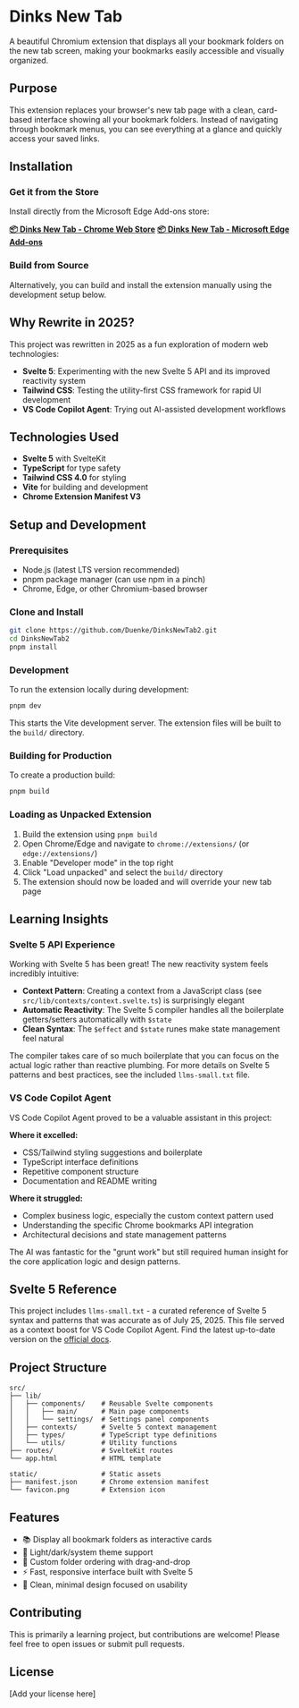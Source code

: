 # Dinks New Tab

A beautiful Chromium extension that displays all your bookmark folders on the new tab screen, making your bookmarks easily accessible and visually organized.

## Purpose

This extension replaces your browser's new tab page with a clean, card-based interface showing all your bookmark folders. Instead of navigating through bookmark menus, you can see everything at a glance and quickly access your saved links.

## Installation

### Get it from the Store

Install directly from the Microsoft Edge Add-ons store:

**[📦 Dinks New Tab - Chrome Web Store](https://chromewebstore.google.com/detail/dinks-new-tab/ngkeojlahedhegiigncafecgoeiegbcl)**
**[📦 Dinks New Tab - Microsoft Edge Add-ons](https://microsoftedge.microsoft.com/addons/detail/dinks-new-tab/kpjhoedlohmjcmmjhbpigommekpamkaa)**

### Build from Source

Alternatively, you can build and install the extension manually using the development setup below.

## Why Rewrite in 2025?

This project was rewritten in 2025 as a fun exploration of modern web technologies:

- **Svelte 5**: Experimenting with the new Svelte 5 API and its improved reactivity system
- **Tailwind CSS**: Testing the utility-first CSS framework for rapid UI development  
- **VS Code Copilot Agent**: Trying out AI-assisted development workflows

## Technologies Used

- **Svelte 5** with SvelteKit
- **TypeScript** for type safety
- **Tailwind CSS 4.0** for styling
- **Vite** for building and development
- **Chrome Extension Manifest V3**

## Setup and Development

### Prerequisites

- Node.js (latest LTS version recommended)
- pnpm package manager (can use npm in a pinch)
- Chrome, Edge, or other Chromium-based browser

### Clone and Install

```bash
git clone https://github.com/Duenke/DinksNewTab2.git
cd DinksNewTab2
pnpm install
```

### Development

To run the extension locally during development:

```bash
pnpm dev
```

This starts the Vite development server. The extension files will be built to the `build/` directory.

### Building for Production

To create a production build:

```bash
pnpm build
```

### Loading as Unpacked Extension

1. Build the extension using `pnpm build`
2. Open Chrome/Edge and navigate to `chrome://extensions/` (or `edge://extensions/`)
3. Enable "Developer mode" in the top right
4. Click "Load unpacked" and select the `build/` directory
5. The extension should now be loaded and will override your new tab page

## Learning Insights

### Svelte 5 API Experience

Working with Svelte 5 has been great! The new reactivity system feels incredibly intuitive:

- **Context Pattern**: Creating a context from a JavaScript class (see `src/lib/contexts/context.svelte.ts`) is surprisingly elegant
- **Automatic Reactivity**: The Svelte 5 compiler handles all the boilerplate getters/setters automatically with `$state`
- **Clean Syntax**: The `$effect` and `$state` runes make state management feel natural

The compiler takes care of so much boilerplate that you can focus on the actual logic rather than reactive plumbing. For more details on Svelte 5 patterns and best practices, see the included `llms-small.txt` file.

### VS Code Copilot Agent

VS Code Copilot Agent proved to be a valuable assistant in this project:

**Where it excelled:**

- CSS/Tailwind styling suggestions and boilerplate
- TypeScript interface definitions
- Repetitive component structure
- Documentation and README writing

**Where it struggled:**

- Complex business logic, especially the custom context pattern used
- Understanding the specific Chrome bookmarks API integration
- Architectural decisions and state management patterns

The AI was fantastic for the "grunt work" but still required human insight for the core application logic and design patterns.

## Svelte 5 Reference

This project includes `llms-small.txt` - a curated reference of Svelte 5 syntax and patterns that was accurate as of July 25, 2025. This file served as a context boost for VS Code Copilot Agent. Find the latest up-to-date version on the [official docs](https://svelte.dev/docs/llms).

## Project Structure

```text
src/
├── lib/
│   ├── components/    # Reusable Svelte components
│   │   ├── main/      # Main page components
│   │   └── settings/  # Settings panel components
│   ├── contexts/      # Svelte 5 context management
│   ├── types/         # TypeScript type definitions
│   └── utils/         # Utility functions
├── routes/            # SvelteKit routes
└── app.html           # HTML template

static/                # Static assets
├── manifest.json      # Chrome extension manifest
└── favicon.png        # Extension icon
```

## Features

- 📚 Display all bookmark folders as interactive cards
- 🎨 Light/dark/system theme support
- 🔄 Custom folder ordering with drag-and-drop
- ⚡ Fast, responsive interface built with Svelte 5
- 🎯 Clean, minimal design focused on usability

## Contributing

This is primarily a learning project, but contributions are welcome! Please feel free to open issues or submit pull requests.

## License

[Add your license here]
